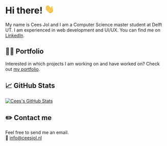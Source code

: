 # Hi there! <img src="https://raw.githubusercontent.com/CeesJol/CeesJol/master/static/wave.gif" width="30px">

My name is Cees Jol and I am a Computer Science master student at Delft UT. I am experienced in web development and UI/UX. You can find me on [LinkedIn][3].

## 👨‍💻 Portfolio

Interested in which projects I am working on and have worked on? Check out [my portfolio][1].

## 📈 GitHub Stats

<a href="https://github.com/CeesJol/CeesJol">
  <img align="center" src="https://github-readme-stats.vercel.app/api?username=CeesJol&show_icons=true&line_height=27&count_private=true&title_color=ffffff&text_color=c9cacc&icon_color=2bbc8a&bg_color=1d1f21" alt="Cees's GitHub Stats" />
</a>

## ✏️ Contact me

Feel free to send me an email.  
📧 [info@ceesjol.nl](mailto:info@ceesjol.nl)

<!-- icons -->

[3.2]: https://raw.githubusercontent.com/CeesJol/CeesJol/master/static/linkedin-3-16.png "LinkedIn icon without padding"

<!-- links to social media accounts -->

[1]: https://ceesjol.nl/
[2]: https://github.com/CeesJol/
[3]: https://www.linkedin.com/in/ceesjol/

<!-- README inspired by https://github.com/MartinHeinz/MartinHeinz -->
